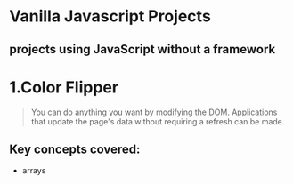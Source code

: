 # Vanilla Javascript Projects
## projects using JavaScript without a framework

# 1.Color Flipper

>You can do anything you want by modifying the DOM. 
Applications that update the page's data without requiring a refresh can be made.
 ## Key concepts covered: ##
 * arrays

